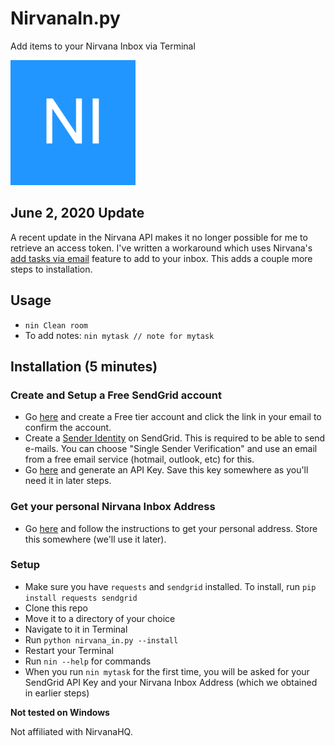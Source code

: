 # NirvanaIn.py
Add items to your Nirvana Inbox via Terminal 

<img src="https://github.com/tash-had/NirvanaIn.py/blob/master/logo.png" width="200" height="200">

## June 2, 2020 Update
A recent update in the Nirvana API makes it no longer possible for me to retrieve an access token. I've written a workaround which uses Nirvana's [add tasks via email](https://help.nirvanahq.com/category/getting-more-from-nirvana/add-your-items/#create-inbox-items-via-email) feature to add to your inbox. This adds a couple more steps to installation. 

## Usage
- ```nin Clean room```
- To add notes: ```nin mytask // note for mytask```

## Installation (5 minutes) 
### Create and Setup a Free SendGrid account
- Go [here](https://sendgrid.com/pricing/) and create a Free tier account and click the link in your email to confirm the account. 
- Create a [Sender Identity](https://app.sendgrid.com/settings/sender_auth/senders) on SendGrid. This is required to be able to send e-mails. You can choose "Single Sender Verification" and use an email from a free email service (hotmail, outlook, etc) for this. 
- Go [here](https://app.sendgrid.com/settings/api_keys) and generate an API Key. Save this key somewhere as you'll need it in later steps.

### Get your personal Nirvana Inbox Address
- Go [here](https://help.nirvanahq.com/category/getting-more-from-nirvana/add-your-items/#create-inbox-items-via-email) and follow the instructions to get your personal address. Store this somewhere (we'll use it later). 

### Setup
- Make sure you have ```requests``` and ```sendgrid``` installed. To install, run ```pip install requests sendgrid```
- Clone this repo
- Move it to a directory of your choice
- Navigate to it in Terminal
- Run ```python nirvana_in.py --install```
- Restart your Terminal
- Run ```nin --help``` for commands
- When you run `nin mytask` for the first time, you will be asked for your SendGrid API Key and your Nirvana Inbox Address (which we obtained in earlier steps) 

**Not tested on Windows**

Not affiliated with NirvanaHQ. 
